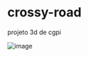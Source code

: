 # crossy-road
projeto 3d de cgpi

![image](https://github.com/user-attachments/assets/4df276e2-ffdd-45e9-97a3-406605ba10ce)


